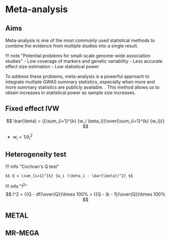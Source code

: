 # Meta-analysis

## Aims

Meta-analysis is one of the most commonly used statistical methods to combine the evidence from multiple studies into a single result. 

!!! note "Potential problems for small-scale genome-wide association studies"
    - Low coverage of markers and genetic variability
    - Less accurate effect size estimation
    - Low statistical power

To address these problems, meta-analysis is a powerful approach to integrate multiple GWAS summary statistics, especially when more and more summary statistics are publicly available.
. This method allows us to obtain increases in statistical power as sample size increases. 

## Fixed effect IVW

$$ \bar{\beta} = {{\sum_{i=1}^{k} {w_i \beta_i}}\over{\sum_{i=1}^{k} {w_i}}} $$

- $w_i = 1 / \delta^2_i$


## 


## Heterogeneity test

!!! info "Cochran's Q test"

    $$ Q = \sum_{i=1}^{k} {w_i (\beta_i - \bar{\beta})^2} $$

!!! info "$I^2$"
    $$ I^2 =  {{Q - df}\over{Q}}\times 100% =  {{Q - (k - 1)}\over{Q}}\times 100% $$

## METAL

## MR-MEGA
